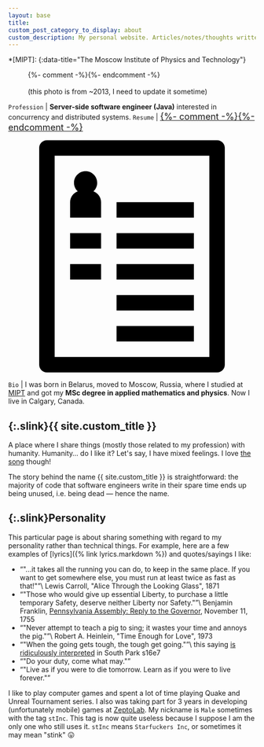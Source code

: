 ```yaml
---
layout: base
title:
custom_post_category_to_display: about
custom_description: My personal website. Articles/notes/thoughts written by a server-side software engineer and occasionally other stuff.
---
```

*[MIPT]:
{:data-title="The Moscow Institute of Physics and Technology"}

<figure style="display: block">
  {%- comment -%}<!-- -webkit-clip-path is for Safari for iOS -->{%- endcomment -%}
  <img src="{% link /assets/img/face.png %}" alt="Me" style="clip-path: circle(42% at 51% 47%); -webkit-clip-path: circle(42% at 51% 47%); display: block; margin-left: auto; margin-right: auto;">
  <figcaption>(this photo is from ~2013, I need to update it sometime)</figcaption>
</figure>

`Profession` | **Server-side software engineer (Java)** interested in concurrency and distributed systems.
`Resume` | <a class="button" style="font-size: 1.3em;" href="https://docs.google.com/document/d/1MWmoPrBkyAV9nJJ1g8PSrlBS_td6u4qe212aaCX5hNY/edit?usp=sharing" title="Resume">{%- comment -%}<!-- /assets/img/resume-badge.svg -->{%- endcomment -%}<svg class="svg-button" enable-background="new 0 0 96 96" version="1.1" viewBox="0 0 96 96" xmlns="http://www.w3.org/2000/svg" xmlns:xlink="http://www.w3.org/1999/xlink"><path d="M72,63H42v6h30V63z M72,75H42v6h30V75z M72,27H42v6h30V27z M72,39H42v6h30V39z M72,51H42v6h30V51z M36,51H24v6h12V51z M81,3  H15c-1.657,0-3,1.343-3,3v84c0,1.657,1.343,3,3,3h66c1.657,0,3-1.343,3-3V6C84,4.343,82.657,3,81,3z M78,87H18V9h60V87z M36,39H24v6  h12V39z M36,27c0-1.938-1.231-3.576-2.95-4.209c0.886-0.821,1.45-1.986,1.45-3.291c0-2.486-2.015-4.5-4.5-4.5s-4.5,2.014-4.5,4.5  c0,1.305,0.563,2.47,1.45,3.291C25.231,23.424,24,25.062,24,27v6h12V27z"/></svg></a>
`Bio` | I was born in Belarus, moved to Moscow, Russia, where I studied at [MIPT](https://mipt.ru/english/) and got my **MSc degree in applied mathematics and physics**. Now I live in Calgary, Canada.

## [](#dead-code){:.slink}{{ site.custom_title }}
A place where I share things (mostly those related to my profession) with humanity.
Humanity&hellip; do I like it? Let's say, I have mixed feelings. I love [the song](https://youtu.be/0755SXCTCN0) though!

The story behind the name {{ site.custom_title }} is straightforward:
the majority of code that software engineers write in their spare time ends up being unused, i.e. being dead &mdash; hence the name.

## [](#personality){:.slink}Personality
This particular page is about sharing something with regard to my personality rather than technical things.
For example, here are a few examples of [lyrics]({% link lyrics.markdown %}) and quotes/sayings I like:
* <q>"...it takes all the running you can do, to keep in the same place.
If you want to get somewhere else, you must run at least twice as fast as that!"</q>\\
<span class="small-font">Lewis Carroll, "Alice Through the Looking Glass", 1871</span>
* <q>"Those who would give up essential Liberty, to purchase a little temporary Safety, deserve neither Liberty nor Safety."</q>\\
<span class="small-font">Benjamin Franklin, [Pennsylvania Assembly: Reply to the Governor](https://franklinpapers.org/framedVolumes.jsp?vol=6&page=238a), November 11, 1755</span>
* <q>"Never attempt to teach a pig to sing; it wastes your time and annoys the pig."</q>\\
<span class="small-font">Robert A. Heinlein, "Time Enough for Love", 1973</span>
* <q>"When the going gets tough, the tough get going."</q>\\
<span class="small-font">this saying [is ridiculously interpreted](https://youtu.be/z52kKE8qngs) in South Park s16e7</span>
* <q>"Do your duty, come what may."</q>
* <q>"Live as if you were to die tomorrow. Learn as if you were to live forever."</q>

I like to play computer games and spent a lot of time playing Quake and Unreal Tournament series.
I also was taking part for 3 years in developing (unfortunately mobile) games at [ZeptoLab](https://youtu.be/mAXjQvJ2Umo).
My nickname is `Male` sometimes with the tag `stInc`.
This tag is now quite useless because I suppose I am the only one who still uses it.
`stInc` means `Starfuckers Inc`, or sometimes it may mean "stink" &#x1f61b;
